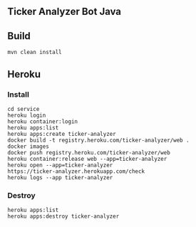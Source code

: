 ## Ticker Analyzer Bot Java

## Build

```
mvn clean install
```

## Heroku

### Install

```
cd service
heroku login
heroku container:login
heroku apps:list
heroku apps:create ticker-analyzer
docker build -t registry.heroku.com/ticker-analyzer/web .
docker images
docker push registry.heroku.com/ticker-analyzer/web
heroku container:release web --app=ticker-analyzer
heroku open --app=ticker-analyzer
https://ticker-analyzer.herokuapp.com/check
heroku logs --app ticker-analyzer
```

### Destroy

```
heroku apps:list
heroku apps:destroy ticker-analyzer
```
